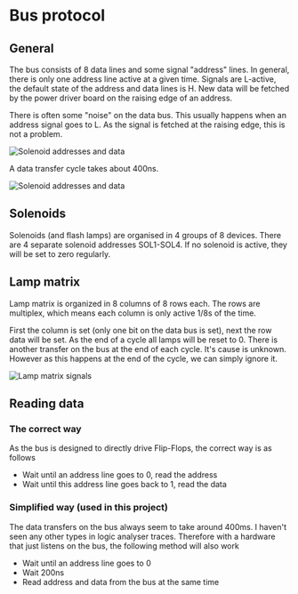 # Bus protocol

## General

The bus consists of 8 data lines and some signal "address" lines. In general, there is only one address line active at a given time.
Signals are L-active, the default state of the address and data lines is H. New data will be fetched by the power driver board on the raising edge of an address.

There is often some "noise" on the data bus. This usually happens when an address signal goes to L. As the signal is fetched at the raising edge, this is not a problem.

![Solenoid addresses and data](sols.png)

A data transfer cycle takes about 400ns.

![Solenoid addresses and data](datacycle.png)

## Solenoids

Solenoids (and flash lamps) are organised in 4 groups of 8 devices. There are 4 separate solenoid addresses SOL1-SOL4. If no solenoid is active, they will be set to zero regularly. 

## Lamp matrix

Lamp matrix is organized in 8 columns of 8 rows each. The rows are multiplex, which means
each column is only active 1/8s of the time.

First the column is set (only one bit on the data bus is set), next the row data will be set. As the end of a cycle all lamps will be reset to 0. There is another transfer on the bus at the end of each cycle. It's cause is unknown. However as this happens at the end of the cycle, we can simply ignore it. 

![Lamp matrix signals](rowcol.png)


## Reading data

### The correct way

As the bus is designed to directly drive Flip-Flops, the correct way is as follows

- Wait until an address line goes to 0, read the address
- Wait until this address line goes back to 1, read the data

### Simplified way (used in this project)

The data transfers on the bus always seem to take around 400ms. I haven't seen any other types in logic analyser traces. Therefore with a hardware that just listens on the bus, the following method will also work
- Wait until an address line goes to 0
- Wait 200ns
- Read address and data from the bus at the same time
